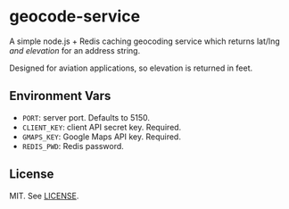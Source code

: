 # geocode-service

A simple node.js + Redis caching geocoding service which returns lat/lng _and elevation_ for an address string.

Designed for aviation applications, so elevation is returned in feet.

## Environment Vars

* `PORT`: server port. Defaults to 5150.
* `CLIENT_KEY`: client API secret key. Required.
* `GMAPS_KEY`: Google Maps API key. Required.
* `REDIS_PWD`: Redis password.

## License

MIT. See [LICENSE](LICENSE).
